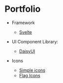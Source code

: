 # Portfolio

- Framework
    - [Svelte](https://svelte.dev/)

-  UI Component Library:
    - [DaisyUI](https://daisyui.com/)
    
- Icons
    - [Simple icons](https://simpleicons.org/)
    - [Flag Icons](https://github.com/lipis/flag-icons)